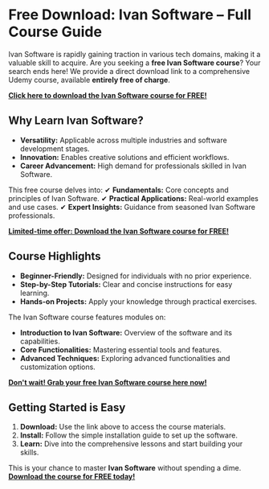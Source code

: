 # Free Download: Ivan Software – Full Course Guide

Ivan Software is rapidly gaining traction in various tech domains, making it a valuable skill to acquire. Are you seeking a **free Ivan Software course**? Your search ends here! We provide a direct download link to a comprehensive Udemy course, available **entirely free of charge**.

[**Click here to download the Ivan Software course for FREE!**](https://udemywork.com/ivan-software)

## Why Learn Ivan Software?
*   **Versatility:** Applicable across multiple industries and software development stages.
*   **Innovation:** Enables creative solutions and efficient workflows.
*   **Career Advancement:** High demand for professionals skilled in Ivan Software.

This free course delves into:
✔ **Fundamentals:** Core concepts and principles of Ivan Software.
✔ **Practical Applications:** Real-world examples and use cases.
✔ **Expert Insights:** Guidance from seasoned Ivan Software professionals.

[**Limited-time offer: Download the Ivan Software course for FREE!**](https://udemywork.com/ivan-software)

## Course Highlights
*   **Beginner-Friendly:** Designed for individuals with no prior experience.
*   **Step-by-Step Tutorials:** Clear and concise instructions for easy learning.
*   **Hands-on Projects:** Apply your knowledge through practical exercises.

The Ivan Software course features modules on:
*   **Introduction to Ivan Software:** Overview of the software and its capabilities.
*   **Core Functionalities:** Mastering essential tools and features.
*   **Advanced Techniques:** Exploring advanced functionalities and customization options.

[**Don't wait! Grab your free Ivan Software course here now!**](https://udemywork.com/ivan-software)

## Getting Started is Easy
1.  **Download:** Use the link above to access the course materials.
2.  **Install:** Follow the simple installation guide to set up the software.
3.  **Learn:** Dive into the comprehensive lessons and start building your skills.

This is your chance to master **Ivan Software** without spending a dime. **[Download the course for FREE today!](https://udemywork.com/ivan-software)**

